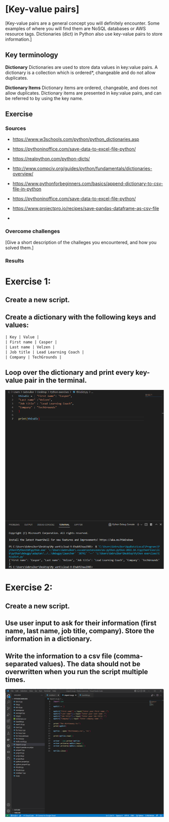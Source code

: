 # [Key-value pairs]
[Key-value pairs are a general concept you will definitely encounter. Some examples of where you will find them are NoSQL databases or AWS resource tags. Dictionaries (dict) in Python also use key-value pairs to store information.]

## Key terminology
**Dictionary**
Dictionaries are used to store data values in key:value pairs.
A dictionary is a collection which is ordered*, changeable and do not allow duplicates.

**Dictionary Items**
Dictionary items are ordered, changeable, and does not allow duplicates.
Dictionary items are presented in key:value pairs, and can be referred to by using the key name.

## Exercise
### Sources
- https://www.w3schools.com/python/python_dictionaries.asp

- https://pythoninoffice.com/save-data-to-excel-file-python/

- https://realpython.com/python-dicts/

- http://www.compciv.org/guides/python/fundamentals/dictionaries-overview/

- https://www.pythonforbeginners.com/basics/append-dictionary-to-csv-file-in-python

- https://pythoninoffice.com/save-data-to-excel-file-python/

- https://www.projectpro.io/recipes/save-pandas-dataframe-as-csv-file

- 

### Overcome challenges
[Give a short description of the challeges you encountered, and how you solved them.]

### Results
# Exercise 1:
## Create a new script.
## Create a dictionary with the following keys and values:

    | Key | Value |
    | First name | Casper |
    | Last name | Velzen |
    | Job title | Lead Learning Coach |
    | Company | TechGrounds |

## Loop over the dictionary and print every key-value pair in the terminal.

![Create dictionary](https://github.com/Techgrounds-Cloud-9/cloud-9-EhabRihawi985/blob/main/00_includes/Python/Exercise%208-01.png)

# Exercise 2:
## Create a new script.
## Use user input to ask for their information (first name, last name, job title, company). Store the information in a dictionary.
## Write the information to a csv file (comma-separated values). The data should not be overwritten when you run the script multiple times.

![Saving data set in csv file](https://github.com/Techgrounds-Cloud-9/cloud-9-EhabRihawi985/blob/main/00_includes/Python/Exercise%208-02.png)
